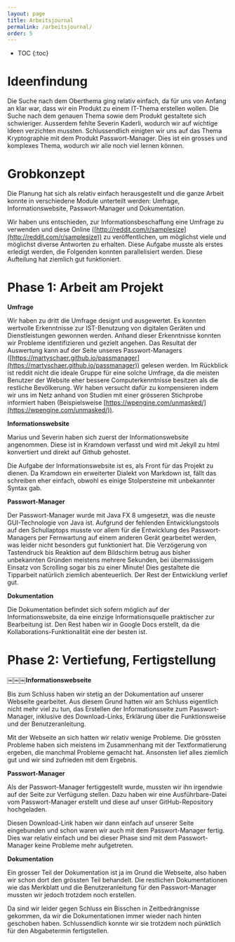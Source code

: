 ```yaml
---
layout: page
title: Arbeitsjournal
permalink: /arbeitsjournal/
order: 5
---
```

* TOC
{:toc}


# Ideenfindung

Die Suche nach dem Oberthema ging relativ einfach, da für uns von Anfang an klar war, dass wir ein Produkt zu einem IT-Thema erstellen wollen. Die Suche nach dem genauen Thema sowie dem Produkt gestaltete sich schwieriger. Ausserdem fehlte Severin Kaderli, wodurch wir auf wichtige Ideen verzichten mussten. Schlussendlich einigten wir uns auf das Thema Kryptographie mit dem Produkt Passwort-Manager. Dies ist ein grosses und komplexes Thema, wodurch wir alle noch viel lernen können.

# Grobkonzept

Die Planung hat sich als relativ einfach herausgestellt und die ganze Arbeit konnte in verschiedene Module unterteilt werden: Umfrage, Informationswebsite, Passwort-Manager und Dokumentation.

Wir haben uns entschieden, zur Informationsbeschaffung eine Umfrage zu verwenden und diese Online ([http://reddit.com/r/samplesize](http://reddit.com/r/samplesize)) zu veröffentlichen, um möglichst viele und möglichst diverse Antworten zu erhalten. Diese Aufgabe musste als erstes erledigt werden, die Folgenden konnten parallelisiert werden. Diese Aufteilung hat ziemlich gut funktioniert.

# Phase 1: Arbeit am Projekt

**Umfrage**

Wir haben zu dritt die Umfrage designt und ausgewertet. Es konnten wertvolle Erkenntnisse zur IST-Benutzung von digitalen Geräten und Dienstleistungen gewonnen werden. Anhand dieser Erkenntnisse konnten wir Probleme identifizieren und gezielt angehen. Das Resultat der Auswertung kann auf der Seite unseres Passwort-Managers ([https://martyschaer.github.io/passmanager](https://martyschaer.github.io/passmanager)) gelesen werden. Im Rückblick ist reddit nicht die ideale Gruppe für eine solche Umfrage, da die meisten Benutzer der Website eher bessere Computerkenntnisse besitzen als die restliche Bevölkerung. Wir haben versucht dafür zu kompensieren indem wir uns im Netz anhand von Studien mit einer grösseren Stichprobe informiert haben (Beispielsweise [https://wpengine.com/unmasked/](https://wpengine.com/unmasked/)).

**Informationswebsite**

Marius und Severin haben sich zuerst der Informationswebsite angenommen. Diese ist  in Kramdown verfasst und wird mit Jekyll zu html konvertiert und direkt auf Github gehostet.

Die Aufgabe der Informationswebsite ist es, als Front für das Projekt zu dienen. Da Kramdown ein erweiterter Dialekt von Markdown ist, fällt das schreiben eher einfach, obwohl es einige Stolpersteine mit unbekannter Syntax gab.

**Passwort-Manager**

Der Passwort-Manager wurde mit Java FX 8 umgesetzt, was die neuste GUI-Technologie von Java ist. Aufgrund der fehlenden Entwicklungstools auf den Schullaptops musste vor allem für die Entwicklung des Passwort-Managers per Fernwartung auf einem anderen Gerät gearbeitet werden, was leider nicht besonders gut funktioniert hat. Die Verzögerung von Tastendruck bis Reaktion auf dem Bildschirm betrug aus bisher unbekannten Gründen meistens mehrere Sekunden, bei übermässigem Einsatz von Scrolling sogar bis zu einer Minute! Dies gestaltete die Tipparbeit natürlich ziemlich abenteuerlich. Der Rest der Entwicklung verlief gut.

**Dokumentation**

Die Dokumentation befindet sich sofern möglich auf der Informationswebsite, da eine einzige Informationsquelle praktischer zur Bearbeitung ist. Den Rest haben wir in Google Docs erstellt, da die Kollaborations-Funktionalität eine der besten ist.

# Phase 2: Vertiefung, Fertigstellung

￼￼￼**Informationswebseite**

Bis zum Schluss haben wir stetig an der Dokumentation auf unserer Webseite gearbeitet. Aus diesem Grund hatten wir am Schluss eigentlich nicht mehr viel zu tun, das Erstellen der Informationsseite zum Passwort-Manager, inklusive des Download-Links, Erklärung über die Funktionsweise und der Benutzeranleitung.

Mit der Webseite an sich hatten wir relativ wenige Probleme. Die grössten Probleme haben sich meistens im Zusammenhang mit der Textformatierung ergeben, die manchmal Probleme gemacht hat. Ansonsten lief alles ziemlich gut und wir sind zufrieden mit dem Ergebnis.

**Passwort-Manager**

Als der Passwort-Manager fertiggestellt wurde, mussten wir ihn irgendwie auf der Seite zur Verfügung stellen. Dazu haben wir eine Ausführbare-Datei vom Passwort-Manager erstellt und diese auf unser GitHub-Repository hochgeladen.

Diesen Download-Link haben wir dann einfach auf unserer Seite eingebunden und schon waren wir auch mit dem Passwort-Manager fertig. Dies war relativ einfach und bei dieser Phase sind mit dem Passwort-Manager keine Probleme mehr aufgetreten.

**Dokumentation**

Ein grosser Teil der Dokumentation ist ja im Grund die Webseite, also haben wir schon dort den grössten Teil behandelt. Die restlichen Dokumentationen wie das Merkblatt und die Benutzeranleitung für den Passwort-Manager mussten wir jedoch trotzdem noch erstellen.

Da sind wir leider gegen Schluss ein Bisschen in Zeitbedrängnisse gekommen, da wir die Dokumentationen immer wieder nach hinten geschoben haben. Schlussendlich konnte wir sie trotzdem noch pünktlich für den Abgabetermin fertigstellen.

